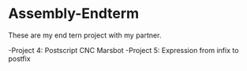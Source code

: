 # Assembly-Endterm

These are my end tern project with my partner.

 -Project 4: Postscript CNC Marsbot
 -Project 5: Expression from infix to postfix 
